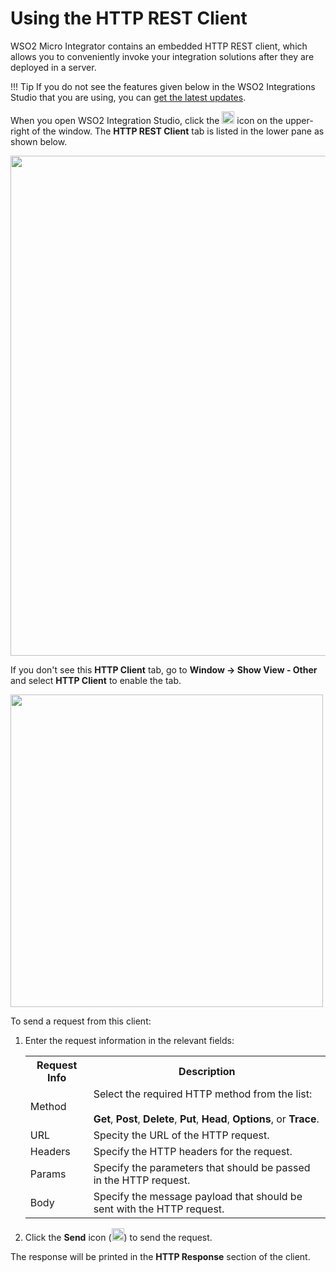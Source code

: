 # Using the HTTP REST Client

WSO2 Micro Integrator contains an embedded HTTP REST client, which allows you to conveniently invoke your integration solutions after they are deployed in a server.

!!! Tip
    If you do not see the features given below in the WSO2 Integrations Studio that you are using, you can [get the latest updates](../../develop/installing-WSO2-Integration-Studio/#get-the-latest-updates).

When you open WSO2 Integration Studio, click the <img src="../../assets/img/testing-integrations/project-view-icon.png" width="20"> icon on the upper-right of the window. The **HTTP REST Client** tab is listed in the lower pane as shown below. 

<img src="../../assets/img/testing-integrations/open-http4e-client-empty.png" width="800">

If you don't see this <b>HTTP Client</b> tab, go to <b>Window -> Show View - Other</b> and select <b>HTTP Client</b> to enable the tab.

<img src="../../assets/img/testing-integrations/show-http4e-client-empty.png" width="500">

To send a request from this client:

1.  Enter the request information in the relevant fields:

    <table>
        <tr>
            <th>
                Request Info
            </th>
            <th>
                Description
            </th>
        </tr>
        <tr>
            <td>
                Method
            </td>
            <td>
               Select the required HTTP method from the list:</br></br> 
               <b>Get</b>, <b>Post</b>, <b>Delete</b>, <b>Put</b>, <b>Head</b>, <b>Options</b>, or <b>Trace</b>.
            </td>
        </tr>
        <tr>
            <td>
                URL
            </td>
            <td>
                Specity the URL of the HTTP request.
            </td>
        </tr>
        <tr>
            <td>
                Headers
            </td>
            <td>
                Specify the HTTP headers for the request.
            </td>
        </tr>
        <tr>
            <td>
                Params
            </td>
            <td>
               Specify the parameters that should be passed in the HTTP request. 
            </td>
        </tr>
        <tr>
            <td>
                Body
            </td>
            <td>
                Specify the message payload that should be sent with the HTTP request.
            </td>
        </tr>
     </table>

2.  Click the <b>Send</b> icon (<img src="../../assets/img/tutorials/common/play-head-icon.png" width="20">) to send the request.

The response will be printed in the **HTTP Response** section of the client.
